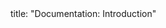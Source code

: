 <frontmatter>
title: "Documentation: Introduction"
</frontmatter>

<include src="container-inPage-asFlat.md" boilerplate />
